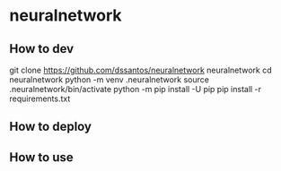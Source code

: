 
# neuralnetwork

## How to dev
git clone https://github.com/dssantos/neuralnetwork neuralnetwork
cd neuralnetwork
python -m venv .neuralnetwork
source .neuralnetwork/bin/activate
python -m pip install -U pip
pip install -r requirements.txt

## How to deploy

## How to use



